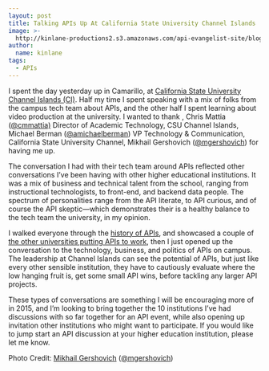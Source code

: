 ```yaml
---
layout: post
title: Talking APIs Up At California State University Channel Islands
image: >-
  http://kinlane-productions2.s3.amazonaws.com/api-evangelist-site/blog/kin-lane-ciu-2.jpg
author:
  name: kinlane
tags:
  - APIs
---
```

I spent the day yesterday up in Camarillo, at [California State University Channel Islands (CI)](http://www.csuci.edu/). Half my time I spent speaking with a mix of folks from the campus tech team about APIs, and the other half I spent learning about video production at the university. I wanted to thank , Chris Mattia ([@cmmattia)](https://twitter.com/cmmattia) Director of Academic Technology, CSU Channel Islands, Michael Berman ([@amichaelberman](https://twitter.com/amichaelberman)) VP Technology & Communication, California State University Channel, Mikhail Gershovich ([@mgershovich](https://twitter.com/mgershovich)) for having me up.

The conversation I had with their tech team around APIs reflected other conversations I’ve been having with other higher educational institutions. It was a mix of business and technical talent from the school, ranging from instructional technologists, to front-end, and backend data people. The spectrum of personalities range from the API literate, to API curious, and of course the API skeptic—which demonstrates their is a healthy balance to the tech team the university, in my opinion.

I walked everyone through the [history of APIs](http://apievangelist.com/2012/12/20/history-of-apis/), and showcased a couple of [the other universities putting APIs to work](http://university.apievangelist.com/universities.html), then I just opened up the conversation to the technology, business, and politics of APIs on campus. The leadership at Channel Islands can see the potential of APIs, but just like every other sensible institution, they have to cautiously evaluate where the low hanging fruit is, get some small API wins, before tackling any larger API projects.

These types of conversations are something I will be encouraging more of in 2015, and I’m looking to bring together the 10 institutions I’ve had discussions with so far together for an API event, while also opening up invitation other institutions who might want to participate. If you would like to jump start an API discussion at your higher education institution, please let me know.

Photo Credit: [Mikhail Gershovich](https://twitter.com/mgershovich/status/560863365858217984) ([@mgershovich](https://twitter.com/mgershovich))